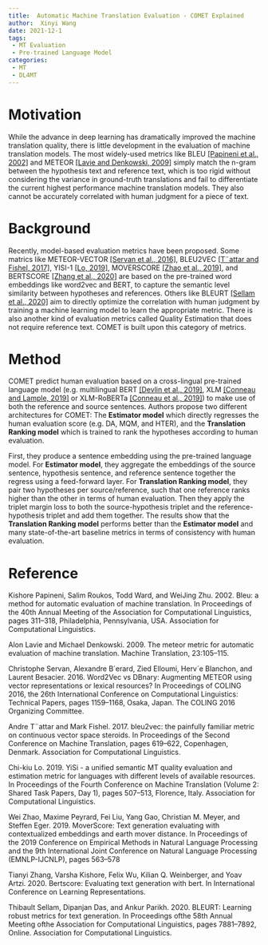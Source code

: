 ```yaml
---
title:  Automatic Machine Translation Evaluation - COMET Explained
author:  Xinyi Wang
date: 2021-12-1
tags:
 - MT Evaluation
 - Pre-trained Language Model
categories:
 - MT
 - DL4MT
---
```



# Motivation

While the advance in deep learning has dramatically improved the machine translation quality, there is little development in the evaluation of machine translation models. The most widely-used metrics like BLEU [[Papineni et al., 2002]](#bleu) and METEOR [[Lavie and Denkowski, 2009]](#meteor) simply match the n-gram between the hypothesis text and reference text, which is too rigid without considering the variance in ground-truth translations and fail to differentiate the current highest performance machine translation models. They also cannot be accurately correlated with human judgment for a piece of text. 

# Background

Recently, model-based evaluation metrics have been proposed. Some matrics like METEOR-VECTOR [[Servan et al., 2016]](#METEOR-VECTOR), BLEU2VEC [[T¨attar and Fishel, 2017]](#BLEU2VEC), YISI-1 [[Lo, 2019]](#YISI-1), MOVERSCORE [[Zhao et al., 2019]](#MOVERSCORE), and BERTSCORE [[Zhang et al., 2020]](#BERTSCORE) are based on the pre-trained word embeddings like word2vec and BERT, to capture the semantic level similarity between hypotheses and references. Others like BLEURT [[Sellam et al., 2020]](#BLEURT) aim to directly optimize the correlation with human judgment by training a machine learning model to learn the appropriate metric.  There is also another kind of evaluation metrics called Quality Estimation that does not require reference text. COMET is built upon this category of metrics.

# Method

COMET predict human evaluation based on a cross-lingual pre-trained language model (e.g. multilingual BERT [[Devlin et al., 2019]](#bert), XLM [[Conneau and Lample, 2019]](#xlm) or XLM-RoBERTa [[Conneau et al., 2019]](#roberta)) to make use of both the reference and source sentences. Authors propose two different architectures for COMET: The **Estimator model** which directly regresses the human evaluation score (e.g. DA, MQM, and HTER), and the **Translation Ranking model** which is trained to rank the hypotheses according to human evaluation.

First, they produce a sentence embedding using the pre-trained language model. For **Estimator model**, they aggregate the embeddings of the source sentence, hypothesis sentence, and reference sentence together the regress using a feed-forward layer. For **Translation Ranking model**, they pair two hypotheses per source/reference, such that one reference ranks higher than the other in terms of human evaluation. Then they apply the triplet margin loss to both the source-hypothesis triplet and the reference-hypothesis triplet and add them together. The results show that the **Translation Ranking model** performs better than the **Estimator model** and many state-of-the-art baseline metrics in terms of consistency with human evaluation.


# Reference

<a name="bleu">Kishore Papineni, Salim Roukos, Todd Ward, and WeiJing Zhu. 2002. Bleu: a method for automatic evaluation of machine translation. In Proceedings of the 40th Annual Meeting of the Association for Computational Linguistics, pages 311–318, Philadelphia, Pennsylvania, USA. Association for Computational
Linguistics.</a>

<a name="meteor">Alon Lavie and Michael Denkowski. 2009. The meteor metric for automatic evaluation of machine translation. Machine Translation, 23:105–115.</a>

<a name="METEOR-VECTOR">Christophe Servan, Alexandre B´erard, Zied Elloumi, Herv´e Blanchon, and Laurent Besacier. 2016. Word2Vec vs DBnary: Augmenting METEOR using vector representations or lexical resources? In Proceedings of COLING 2016, the 26th International Conference on Computational Linguistics: Technical Papers, pages 1159–1168, Osaka, Japan. The COLING 2016 Organizing Committee. </a>

<a name="BLEU2VEC">Andre T¨attar and Mark Fishel. 2017. bleu2vec: the painfully familiar metric on continuous vector space steroids. In Proceedings of the Second Conference on Machine Translation, pages 619–622, Copenhagen, Denmark. Association for Computational Linguistics.</a>

<a name="YISI-1">Chi-kiu Lo. 2019. YiSi - a unified semantic MT quality evaluation and estimation metric for languages with different levels of available resources. In Proceedings of the Fourth Conference on Machine Translation (Volume 2: Shared Task Papers, Day 1), pages 507–513, Florence, Italy. Association for Computational Linguistics.</a>

<a name="MOVERSCORE">Wei Zhao, Maxime Peyrard, Fei Liu, Yang Gao, Christian M. Meyer, and Steffen Eger. 2019. MoverScore: Text generation evaluating with contextualized embeddings and earth mover distance. In Proceedings of the 2019 Conference on Empirical Methods in Natural Language Processing and the 9th International Joint Conference on Natural Language Processing (EMNLP-IJCNLP), pages 563–578</a>

<a name="BERTSCORE">Tianyi Zhang, Varsha Kishore, Felix Wu, Kilian Q. Weinberger, and Yoav Artzi. 2020. Bertscore: Evaluating text generation with bert. In International Conference on Learning Representations.</a>

<a name="BLEURT">Thibault Sellam, Dipanjan Das, and Ankur Parikh. 2020. BLEURT: Learning robust metrics for text generation. In Proceedings ofthe 58th Annual Meeting ofthe Association for Computational Linguistics, pages 7881–7892, Online. Association for Computational Linguistics.</a>